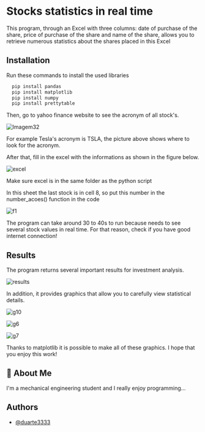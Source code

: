 
# Stocks statistics in real time

This program, through an Excel with three columns: date of purchase of the share, price of purchase of the share and name of the share, allows you to retrieve numerous statistics about the shares placed in this Excel
## Installation

Run these commands to install the used libraries

```bash
  pip install pandas
  pip install matplotlib
  pip install numpy
  pip install prettytable
```
Then, go to yahoo finance website to see the acronym of all stock's.

![Imagem32](https://user-images.githubusercontent.com/76222459/147173926-9b45fac1-ae0d-46df-bd91-6b8a8c4436c7.png)


For example Tesla's acronym is TSLA, the picture above shows where to look for the acronym.

After that, fill in the excel with the informations as shown in the figure below.

![excel](https://user-images.githubusercontent.com/76222459/147171430-10a04b5b-2526-4e7b-b8a7-a26eee23e189.png)

Make sure excel is in the same folder as the python script

In this sheet the last stock is in cell 8, so put this number in the number_acoes() function in the code

![f1](https://user-images.githubusercontent.com/76222459/147171735-ac548e4a-8cf4-4cf9-9048-49f767134636.png)

The program can take around 30 to 40s to run because needs to see several stock values in real time.
For that reason, check if you have good internet connection!
## Results

The program returns several important results for investment analysis.

![results](https://user-images.githubusercontent.com/76222459/147172049-0efe8a6c-db81-4612-89cc-a70c241c86d1.png)

In addition, it provides graphics that allow you to carefully view statistical details.

![g10](https://user-images.githubusercontent.com/76222459/147173310-52c09efa-33d0-40e1-8332-e41bac38ce16.png)

![g6](https://user-images.githubusercontent.com/76222459/147173381-1431dd7a-34b5-41ec-b998-5c4ce56e56a5.png)

![g7](https://user-images.githubusercontent.com/76222459/147173403-05716b50-a59f-4cd8-8f75-98b8d1daf6b2.png)

Thanks to matplotlib it is possible to make all of these graphics. I hope that you enjoy this work!
## 🚀 About Me
I'm a mechanical engineering student and I really enjoy programming...

## Authors

- [@duarte3333](https://www.github.com/duarte3333)
